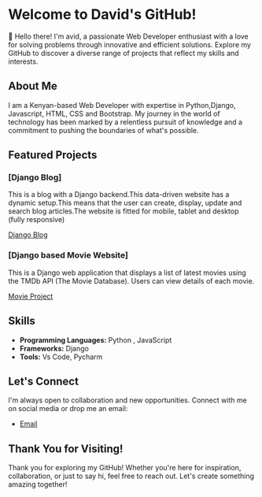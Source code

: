 # Welcome to David's GitHub!

👋 Hello there! I'm avid, a passionate Web Developer enthusiast with a love for solving problems through innovative and efficient solutions. Explore my GitHub to discover a diverse range of projects that reflect my skills and interests.

## About Me

I am a Kenyan-based Web Developer with expertise in Python,Django, Javascript, HTML, CSS and Bootstrap. My journey in the world of technology has been marked by a relentless pursuit of knowledge and a commitment to pushing the boundaries of what's possible.

## Featured Projects 

### [Django Blog]
This is a blog with a Django backend.This data-driven website has a dynamic setup.This means that the user can create, display, update and search blog articles.The website is fitted for mobile, tablet and desktop (fully responsive)

[Django Blog](https://github.com/davy254/django_blog_2)

### [Django based Movie Website]
This is a Django web application that displays a list of latest movies using the TMDb API (The Movie Database). Users can view details of each movie.

[Movie Project](https://github.com/davy254/movie_project)

## Skills

- **Programming Languages:** Python , JavaScript
- **Frameworks:** Django
- **Tools:** Vs Code, Pycharm


## Let's Connect

I'm always open to collaboration and new opportunities. Connect with me on social media or drop me an email:
- [Email](mailto:davidmunyiri2@gmail.com)

## Thank You for Visiting!

Thank you for exploring my GitHub! Whether you're here for inspiration, collaboration, or just to say hi, feel free to reach out. Let's create something amazing together!



